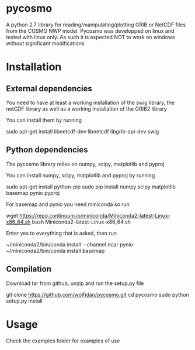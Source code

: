 # pycosmo
A python 2.7 library for reading/manipulating/plotting GRIB or NetCDF files from the COSMO NWP model. Pycosmo was developped
on linux and tested with linux only. As such it is expected NOT to work on windows without significant modifications

# Installation

## External dependencies
You need to have at least a working installation of the swig library, the netCDF library 
as well as a working installation of the GRIB2 library 

You can install them by running

sudo apt-get install libnetcdf-dev libnetcdf libgrib-api-dev swig

## Python dependencies
The pycosmo library relies on numpy, scipy, matplotlib and pyproj

You can install  numpy, scipy, matplotlib and pyproj by running

sudo apt-get install python-pip
sudo pip install numpy scipy matplotlib basemap pynio pyproj

For basemap and pynio you need miniconda so run

wget https://repo.continuum.io/miniconda/Miniconda2-latest-Linux-x86_64.sh
bash Miniconda2-latest-Linux-x86_64.sh

Enter yes to everything that is asked, then run

~/miniconda2/bin/conda install --channel ncar pynio
~/miniconda2/bin/conda install basemap

## Compilation

Download tar from github, unzip and run the setup.py file

git clone https://github.com/wolfidan/pycosmo.git
cd pycosmo
sudo python setup.py install

# Usage
Check the examples folder for examples of use
